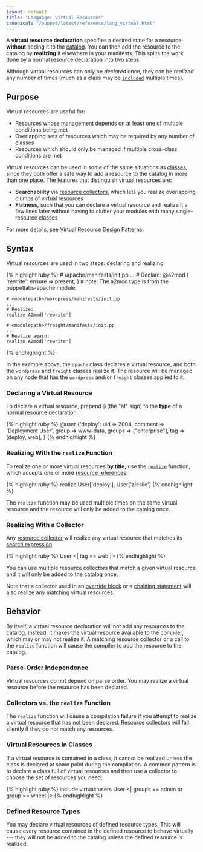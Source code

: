 ```yaml
---
layout: default
title: "Language: Virtual Resources"
canonical: "/puppet/latest/reference/lang_virtual.html"
---
```


[resources]: ./lang_resources.html
[references]: ./lang_datatypes.html#resource-references
[classes]: ./lang_classes.html
[realize_function]: /references/2.7.latest/function.html#realize
[include]: ./lang_classes.html#declaring-a-class-with-include
[collectors]: ./lang_collectors.html
[search_expression]: ./lang_collectors.html#search-expressions
[override]: ./lang_resources.html#amending-attributes-with-a-collector
[chaining]: ./lang_relationships.html#chaining-arrows
[virtual_guide]: /guides/virtual_resources.html
[catalog]: ./lang_summary.html#compilation-and-catalogs


A **virtual resource declaration** specifies a desired state for a resource **without** adding it to the [catalog][]. You can then add the resource to the catalog by **realizing** it elsewhere in your manifests. This splits the work done by a normal [resource declaration][resources] into two steps. 

Although virtual resources can only be _declared_ once, they can be _realized_ any number of times (much as a class may be [`included`][include] multiple times). 

Purpose
-----

Virtual resources are useful for:

* Resources whose management depends on at least one of multiple conditions being met
* Overlapping sets of resources which may be required by any number of classes
* Resources which should only be managed if multiple cross-class conditions are met

Virtual resources can be used in some of the same situations as [classes][], since they both offer a safe way to add a resource to the catalog in more than one place. The features that distinguish virtual resources are:

* **Searchability** via [resource collectors][collectors], which lets you realize overlapping clumps of virtual resources
* **Flatness,** such that you can declare a virtual resource and realize it a few lines later without having to clutter your modules with many single-resource classes

For more details, see [Virtual Resource Design Patterns][virtual_guide].

Syntax
-----

Virtual resources are used in two steps: declaring and realizing. 

{% highlight ruby %}
    # <modulepath>/apache/manifests/init.pp
    ...
    # Declare:
    @a2mod { 'rewrite':
      ensure => present,
    } # note: The a2mod type is from the puppetlabs-apache module.
    
    # <modulepath>/wordpress/manifests/init.pp
    ...
    # Realize: 
    realize A2mod['rewrite']
    
    # <modulepath>/freight/manifests/init.pp
    ...
    # Realize again:
    realize A2mod['rewrite']
{% endhighlight %}

In the example above, the `apache` class declares a virtual resource, and both the `wordpress` and `freight` classes realize it. The resource will be managed on any node that has the `wordpress` and/or `freight` classes applied to it.

### Declaring a Virtual Resource

To declare a virtual resource, prepend `@` (the "at" sign) to the **type** of a normal [resource declaration][resources]:

{% highlight ruby %}
    @user {'deploy':
      uid     => 2004,
      comment => 'Deployment User',
      group   => www-data,
      groups  => ["enterprise"],
      tag     => [deploy, web],
    }
{% endhighlight %}

### Realizing With the `realize` Function

To realize one or more virtual resources **by title,** use the [`realize`][realize_function] function, which accepts one or more [resource references][references]:

{% highlight ruby %}
    realize User['deploy'], User['zleslie']
{% endhighlight %}

The `realize` function may be used multiple times on the same virtual resource and the resource will only be added to the catalog once.

### Realizing With a Collector

Any [resource collector][collectors] will realize any virtual resource that matches its [search expression][search_expression]:

{% highlight ruby %}
    User <| tag == web |>
{% endhighlight %}

You can use multiple resource collectors that match a given virtual resource and it will only be added to the catalog once. 

Note that a collector used in an [override block][override] or a [chaining statement][chaining] will also realize any matching virtual resources. 


Behavior
-----

By itself, a virtual resource declaration will not add any resources to the catalog. Instead, it makes the virtual resource available to the compiler, which may or may not realize it. A matching resource collector or a call to the `realize` function will cause the compiler to add the resource to the catalog. 

### Parse-Order Independence

Virtual resources do not depend on parse order. You may realize a virtual resource before the resource has been declared. 

### Collectors vs. the `realize` Function

The `realize` function will cause a compilation failure if you attempt to realize a virtual resource that has not been declared. Resource collectors will fail silently if they do not match any resources. 

### Virtual Resources in Classes

If a virtual resource is contained in a class, it cannot be realized unless the class is declared at some point during the compilation. A common pattern is to declare a class full of virtual resources and then use a collector to choose the set of resources you need:

{% highlight ruby %}
    include virtual::users
    User <| groups == admin or group == wheel |>
{% endhighlight %}

### Defined Resource Types

You may declare virtual resources of defined resource types. This will cause every resource contained in the defined resource to behave virtually --- they will not be added to the catalog unless the defined resource is realized.

